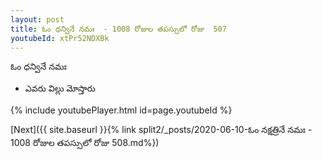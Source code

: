 ```yaml
---
layout: post
title: ఓం ధన్వినే నమః  - 1008 రోజుల తపస్సులో రోజు  507
youtubeId: xtPr52NDXBk
---
```

 
 
 ఓం ధన్వినే నమః  
 
 -  ఎవరు విల్లు మోస్తారు 
 
  
 
  
 
 
 
 
 
 


{% include youtubePlayer.html id=page.youtubeId %}
 
[Next]({{ site.baseurl }}{% link  split2/_posts/2020-06-10-ఓం నక్షత్రినే నమః  - 1008 రోజుల తపస్సులో రోజు  508.md%})
 

